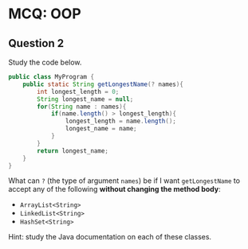 # MCQ: OOP

## Question 2

Study the code below.

```java
public class MyProgram {
    public static String getLongestName(? names){
        int longest_length = 0;
        String longest_name = null;
        for(String name : names){
            if(name.length() > longest_length){
                longest_length = name.length();
                longest_name = name;
            }
        }
        return longest_name;
    }
}
```

What can `?` (the type of argument `names`) be if I want `getLongestName` to accept any of the following **without changing the method body**:

- `ArrayList<String>`
- `LinkedList<String>`
- `HashSet<String>`

Hint: study the Java documentation on each of these classes.